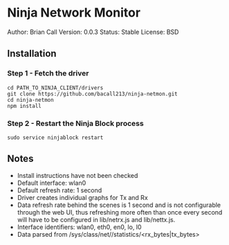 Ninja Network Monitor
=====================
Author: Brian Call
Version: 0.0.3
Status: Stable
License: BSD


## Installation
### Step 1 - Fetch the driver
```
cd PATH_TO_NINJA_CLIENT/drivers
git clone https://github.com/bacall213/ninja-netmon.git
cd ninja-netmon
npm install
```


### Step 2 - Restart the Ninja Block process
```
sudo service ninjablock restart
```


## Notes
- Install instructions have not been checked
- Default interface: wlan0
- Default refresh rate: 1 second
- Driver creates individual graphs for Tx and Rx
- Data refresh rate behind the scenes is 1 second and is not configurable through the web UI, thus refreshing more often than once every second will have to be configured in lib/netrx.js and lib/nettx.js.
- Interface identifiers: wlan0, eth0, en0, lo, l0
- Data parsed from /sys/class/net/<device>/statistics/<rx_bytes|tx_bytes>
